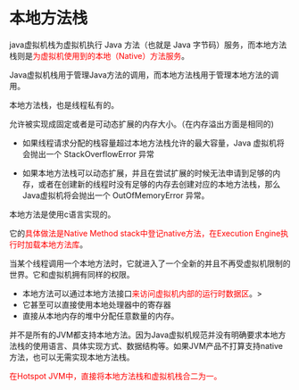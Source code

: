 # 本地方法栈

java虚拟机栈为虚拟机执行 Java 方法（也就是 Java 字节码）服务，而本地方法栈则是<font color='red'>为虚拟机使用到的本地（Native）方法服务</font>。

Java虚拟机栈用于管理Java方法的调用，而本地方法栈用于管理本地方法的调用。

本地方法栈，也是线程私有的。

允许被实现成固定或者是可动态扩展的内存大小。（在内存溢出方面是相同的)

- 如果线程请求分配的栈容量超过本地方法栈允许的最大容量，Java 虚拟机将会抛出一个 StackOverflowError 异常

- 如果本地方法栈可以动态扩展，并且在尝试扩展的时候无法申请到足够的内存，或者在创建新的线程时没有足够的内存去创建对应的本地方法栈，那么Java虚拟机将会抛出一个 OutOfMemoryError 异常。

本地方法是使用c语言实现的。

它的<font color='red'>具体做法是Native Method stack中登记native方法，在Execution Engine执行时加载本地方法库</font>。

当某个线程调用一个本地方法时，它就进入了一个全新的并且不再受虚拟机限制的世界。它和虚拟机拥有同样的权限。

- 本地方法可以通过本地方法接口<font color='red'>来访问虚拟机内部的运行时数据区</font>。>
- 它甚至可以直接使用本地处理器中的寄存器
-  直接从本地内存的堆中分配任意数量的内存。

并不是所有的JVM都支持本地方法。因为Java虚拟机规范并没有明确要求本地方法栈的使用语言、具体实现方式、数据结构等。如果JVM产品不打算支持native方法，也可以无需实现本地方法栈。

<font color='red'>在Hotspot JVM中，直接将本地方法栈和虚拟机栈合二为一。</font>